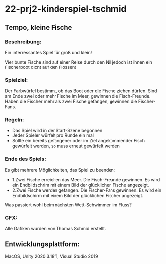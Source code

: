 # 22-prj2-kinderspiel-tschmid 

## Tempo, kleine Fische

### Beschreibung:
Ein  interressantes Spiel für groß und klein!

Vier bunte Fische sind auf einer Reise durch den Nil jedoch ist ihnen ein Fischerboot dicht auf den Flossen!

### Spielziel: 
Der  Farbwürfel  bestimmt,  ob  das  Boot  oder  die  Fische  ziehen dürfen. Sind am Ende zwei oder mehr Fische im Meer, gewinnen  die  Fisch-Freunde.  Haben  die  Fischer  mehr  als  zwei Fische gefangen, gewinnen die Fischer-Fans.

### Regeln:
- Das Spiel wird in der Start-Szene begonnen
- Jeder Spieler würfelt pro Runde ein mal
- Sollte ein bereits gefangener oder im Ziel angekommender Fisch gewürfelt werden, so muss erneut gewürfelt werden

### Ende des Spiels:
Es gibt mehrere Möglichkeiten, das Spiel zu beenden: 
- 1.Zwei  Fische  erreichen  das  Meer.  Die  Fisch-Freunde gewinnen. Es wird ein Endbildschrim mit einem Bild der glücklichen Fische angezeigt.
- 2.Zwei  Fische  werden  gefangen.  Die  Fischer-Fans  gewinnen. Es wird ein Endbildschirm mit einem Bild der glücklichen Fischer angezeigt.

Was passiert wohl beim nächsten Wett-Schwimmen im Fluss?

### GFX:
Alle Gafiken wurden von Thomas Schmid erstellt.


## Entwicklungsplattform: 
MacOS, Unity 2020.3.18f1, Visual Studio 2019
